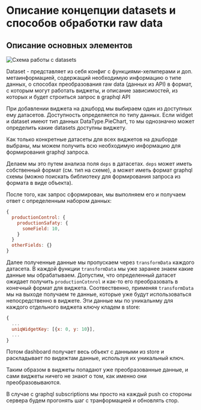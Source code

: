 # Описание концепции datasets и способов обработки raw data

## Описание основных элементов

![Схема работы с datasets](https://s.csssr.ru/U286BQJEP/20191015114204.png)

Dataset - представляет из себя конфиг с функциями-хелмперами и доп. метаинформацией, содержащий необходимую информацию о типе данных, о способах преобразования raw data (данных из API) в формат, с которым могут работать виджеты, и описание зависимостей, из которых и будет строиться запрос в graphql API

При добавлении виджета на дэшборд мы выбираем один из доступных ему датасетов. Доступность определяется по типу данных. Если widget и dataset имеют тип данных DataType.PieChart, то мы однозначно может определить какие datasets доступны виджету.

Как только конкретные датасеты для всех виджетов на дэшборде выбраны, мы можем получить всю необходимую информацию для формирования graphql запроса.

Делаем мы это путем анализа поля `deps` в датасетах. `deps` может иметь собственный формат (см. тип на схеме), а может иметь формат graphql схемы (можно поискать библиотеку для формирования запроса из формата в виде объекта).

После того, как запрос сформирован, мы выполняем его и получаем ответ с определенным набором данных:

```javascript
{
  productionControl: {
    productionSafaty: {
      someField: 10,
    }
  }
  otherFields: {}
}
```

Далее полученные данные мы пропускаем через `transformData` каждого датасета. В каждой функции `transformData` мы уже заранее знаем какие данные мы обрабатываем. Допустим, что определенный датасет ожидает получить `productionCotnrol` и как-то его преобразовать в конечный формат для виджета. Соотвественно, применяя `transformData` мы на выходе получаем те данные, которые уже будут использоваться непосредственно в виджете. Эти данные мы  по уникальнму для каждого отдельного виджета ключу кладем в store:

```javascript
{
  ...
  uniqWidgetKey: [{x: 0, y: 10}],
  ...
}
```

Потом dashboard получает весь объект с данными из store и раскладывает по видежтам данные, используя их уникальный ключ.

Таким образом в виджеты попадают уже преобразованные данные, и сами виджеты ничего не знают о том, как именно они преобразовываются.

В случае с graphql subscriptions мы просто на каждый push со стороны сервера будем прогонять шаг с транформацией и обновлять стор.
